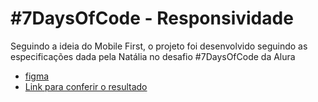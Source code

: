 # #7DaysOfCode - Responsividade
Seguindo a ideia do Mobile First, o projeto foi desenvolvido seguindo as especificações dada pela Natália no desafio #7DaysOfCode da Alura 
* [figma](https://www.figma.com/file/4OjHFmeHAgfX2JpRymOeA0/7days---Responsividade?node-id=6%3A622)
* [Link para conferir o resultado](https://brendacosta.github.io/07DiasAlura/responsividade/index.html)